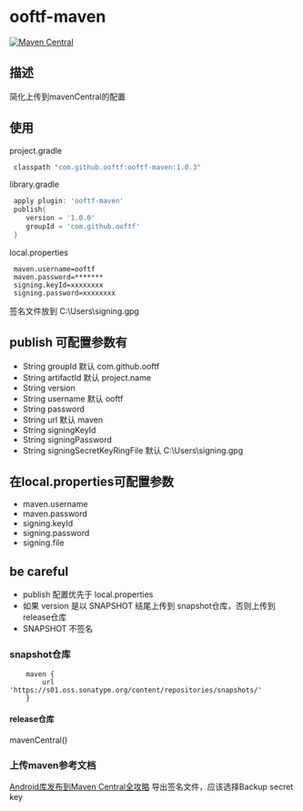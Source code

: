 # ooftf-maven
[![Maven Central](https://maven-badges.herokuapp.com/maven-central/com.github.ooftf/ooftf-maven/badge.svg)](https://maven-badges.herokuapp.com/maven-central/com.github.ooftf/ooftf-maven)
## 描述
简化上传到mavenCentral的配置
## 使用
project.gradle
```groovy
 classpath "com.github.ooftf:ooftf-maven:1.0.3"
```
library.gradle
```groovy
 apply plugin: 'ooftf-maven'
 publish{
    version = '1.0.0'
    groupId = 'com.github.ooftf'
 }

```
 local.properties
```
 maven.username=ooftf
 maven.password=*******
 signing.keyId=xxxxxxxx
 signing.password=xxxxxxxx
```
签名文件放到 C:\Users\signing.gpg
##  publish 可配置参数有
* String groupId   默认 com.github.ooftf
* String artifactId 默认 project.name
* String version
* String username  默认 ooftf
* String password
* String url  默认 maven
* String signingKeyId
* String signingPassword
* String signingSecretKeyRingFile 默认 C:\Users\signing.gpg

## 在local.properties可配置参数
* maven.username
* maven.password
* signing.keyId
* signing.password
* signing.file
## be careful
* publish 配置优先于 local.properties
* 如果 version 是以 SNAPSHOT 结尾上传到 snapshot仓库，否则上传到release仓库
* SNAPSHOT 不签名
### snapshot仓库
        maven {
            url 'https://s01.oss.sonatype.org/content/repositories/snapshots/'
        }
#### release仓库
mavenCentral()

### 上传maven参考文档
[Android库发布到Maven Central全攻略](https://xiaozhuanlan.com/topic/6174835029) 导出签名文件，应该选择Backup secret key

